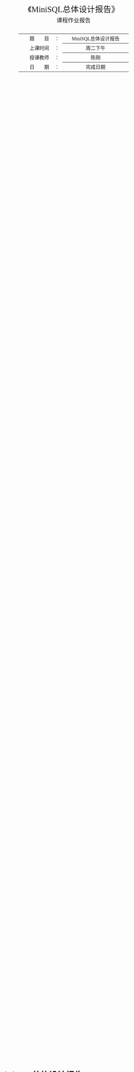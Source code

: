 <div class="cover" style="page-break-after:always;font-family:方正公文仿宋;width:100%;height:100%;border:none;margin: 0 auto;text-align:center;">
    <div style="width:60%;margin: 0 auto;height:0;padding-bottom:10%;">
        </br>
        <img src="file:///Users/lvdanyu/Desktop/db/%E6%8A%A5%E5%91%8A/%E6%A0%A1%E5%90%8D-%E9%BB%91%E8%89%B2.svg" alt="校名" style="width:100%;"/>
    </div>
    </br></br></br></br></br>
    <div style="width:60%;margin: 0 auto;height:0;padding-bottom:40%;">
        <img src="file:///Users/lvdanyu/Desktop/db/%E6%8A%A5%E5%91%8A/%E6%A0%A1%E5%BE%BD-%E9%BB%91%E8%89%B2.svg" alt="校徽" style="width:100%;"/>
	</div>
    </br></br></br></br></br></br></br></br>
    <span style="font-family:华文黑体Bold;text-align:center;font-size:20pt;margin: 10pt auto;line-height:30pt;">《MiniSQL总体设计报告》</span>
    <p style="text-align:center;font-size:14pt;margin: 0 auto">课程作业报告 </p>
    </br>
    </br>
    <table style="border:none;text-align:center;width:72%;font-family:仿宋;font-size:14px; margin: 0 auto;">
    <tbody style="font-family:方正公文仿宋;font-size:12pt;">
    	<tr style="font-weight:normal;"> 
    		<td style="width:20%;text-align:right;">题　　目</td>
    		<td style="width:2%">：</td> 
    		<td style="width:40%;font-weight:normal;border-bottom: 1px solid;text-align:center;font-family:华文仿宋"> MiniSQL总体设计报告</td>     </tr>
    	<tr style="font-weight:normal;"> 
    		<td style="width:20%;text-align:right;">上课时间</td>
    		<td style="width:2%">：</td> 
    		<td style="width:40%;font-weight:normal;border-bottom: 1px solid;text-align:center;font-family:华文仿宋"> 周二下午</td>     </tr>
    	<tr style="font-weight:normal;"> 
    		<td style="width:20%;text-align:right;">授课教师</td>
    		<td style="width:2%">：</td> 
    		<td style="width:40%;font-weight:normal;border-bottom: 1px solid;text-align:center;font-family:华文仿宋">陈刚 </td>     </tr>
    	<tr style="font-weight:normal;"> 
    		<td style="width:20%;text-align:right;">日　　期</td>
    		<td style="width:2%">：</td> 
    		<td style="width:40%;font-weight:normal;border-bottom: 1px solid;text-align:center;font-family:华文仿宋">完成日期</td>     </tr>
    </tbody>              
    </table>
</div>

<!-- 注释语句：导出PDF时会在这里分页 -->


# **MiniSQL总体设计报告**

## MiniSQL系统概述

### 背景

#### 编写目的

1. 设计并实现一个精简型单用户SQL引擎MiniSQL，允许用户通过字符界面输入SQL语句实现基本的增删改查操作，并能够通过索引来优化性能。
2. 通过对MiniSQL的设计与实现，提高学生的系统编程能力，加深对数据库管理系统底层设计的理解。

#### 项目背景



###  功能描述

1. 数据类型：要求支持三种基本数据类型：`integer`，`char(n)`，`float`。
2. 表定义：一个表可以定义多达32个属性，各属性可以指定是否为`unique`，支持单属性的主键定义。
3. 索引定义：对于表的主属性自动建立B+树索引，对于声明为`unique`的属性也需要建立B+树索引。
4. 数据操作: 可以通过`and`或`or`连接的多个条件进行查询，支持等值查询和区间查询。支持每次一条记录的插入操作；支持每次一条或多条记录的删除操作。
5. 在工程实现上，使用源代码管理工具（Git-Lab）进行代码管理，代码提交历史和每次提交的信息清晰明确；同时编写的代码应符合代码规范，具有良好的代码风格。



### 运行环境和配置

- `apple clang`: 11.0+ (MacOS)，使用`gcc --version`和`g++ --version`查看
- `gcc`&`g++` : 8.0+ (Linux)，使用`gcc --version`和`g++ --version`查看
- `cmake`: 3.16+ (Both)，使用`cmake --version`查看
- `gdb`: 7.0+ (Optional)，使用`gdb --version`查看
- `flex`& `bison`(暂时不需要安装，但如果需要对SQL编译器的语法进行修改，需要安装）

本组：

 Windows10，WSL2，x86_64-linux-gnu Ubuntu 20.04，环境配置 g++ 9.4.0，gdb， IDE：CLion



###   参考资料

1. 语雀文档📖：https://www.yuque.com/yingchengjun/pcp6qx/fggii4
2. 链接🔗：http://db.cs.berkeley.edu/papers/fntdb07-architecture.pdf
3. CMU网课🌲：https://www.bilibili.com/video/BV1VL411w72p?p=5 



##    MiniSQL系统结构设计

###  总体设计：

#### 系统架构示意图

- 在系统架构中，解释器`SQL Parser`在解析SQL语句后将生成的语法树交由执行器`Executor`处理。执行器则根据语法树的内容对相应的数据库实例（`DB Storage Engine Instance`）进行操作。
- 每个`DB Storage Engine Instance`对应了一个数据库实例（即通过`CREATE DATABSAE`创建的数据库）。在每个数据库实例中，用户可以定义若干表和索引，表和索引的信息通过`Catalog Manager`、`Index Manager`和`Record Manager`进行维护。目前系统架构中已经支持使用多个数据库实例，不同的数据库实例可以通过`USE`语句切换（即类似于MySQL的切换数据库），在初步实现时，可以先考虑单个数据库实例的场景，在单个实例跑通后再支持多个实例。

<img src="https://cdn.nlark.com/yuque/0/2022/png/25540491/1648365471553-1ceac0a4-e909-42c8-8bb9-516409e03492.png" alt="image.png" style="zoom:50%;" />

### DISK AND BUFFER POOL MANAGER 模块：

​	Disk Manager和Buffer Pool Manager模块位于架构的最底层。Disk Manager主要负责数据库文件中数据页的分配和回收，以及数据页中数据的读取和写入。其中，数据页的分配和回收通过位图（Bitmap）这一数据结构实现，位图中每个比特（Bit）对应一个数据页的分配情况，用于标记该数据页是否空闲（`0`表示空闲，`1`表示已分配）。当Buffer Pool Manager需要向Disk Manager请求某个数据页时，Disk Manager会通过某种映射关系，找到该数据页在磁盘文件中的物理位置，将其读取到内存中返还给Buffer Pool Manager。而Buffer Pool Manager主要负责将磁盘中的数据页从内存中来回移动到磁盘，这使得我们设计的数据库管理系统能够支持那些占用空间超过设备允许最大内存空间的数据库。

​	Buffer Pool Manager中的操作对数据库系统中其他模块是透明的。例如，在系统的其它模块中，可以使用数据页唯一标识符`page_id`向Buffer Pool Manager请求对应的数据页。但实际上，这些模块并不知道该数据页是否已经在内存中还是需要从磁盘中读取。同样地，Disk Manager中的数据页读写操作对Buffer Pool Manager模块也是透明的，即Buffer Pool Manager使用逻辑页号`logical_page_id`向Disk Manager发起数据页的读写请求，但Buffer Pool Manager并不知道读取的数据页实际上位于磁盘文件中的哪个物理页（对应页号`physical_page_id`）。

### RECORD MANAGER 模块：

​	Record Manager负责管理数据表中所有的记录，它能够支持记录的插入、删除与查找操作，并对外提供相应的接口。

与记录（Record）相关的概念有以下几个：

- 列（`Column`）：在`src/include/record/column.h`中被定义，用于定义和表示数据表中的某一个字段，即包含了这个字段的字段名、字段类型、是否唯一等等；
- 模式（`Schema`）：在`src/include/record/schema.h`中被定义，用于表示一个数据表或是一个索引的结构。一个`Schema`由一个或多个的`Column`构成；
- 域（`Field`）：在`src/include/record/field.h`中被定义，它对应于一条记录中某一个字段的数据信息，如存储数据的数据类型，是否是空，存储数据的值等等；
- 行（`Row`）：在`src/include/record/row.h`中被定义，与元组的概念等价，用于存储记录或索引键，一个`Row`由一个或多个`Field`构成。

### INDEX MANAGER 模块：

​	Index Manager 负责数据表索引的实现和管理，包括：索引的创建和删除，索引键的等值查找，索引键的范围查找（返回对应的迭代器），以及插入和删除键值等操作，并对外提供相应的接口。

​	在上一个实验中，同学们应该能够发现，通过遍历堆表的方式来查找一条记录是十分低效的。为了能够快速定位到某条记录而无需搜索数据表中的每一条记录，我们需要在上一个实验的基础上实现一个索引，这能够为快速随机查找和高效访问有序记录提供基础。索引有很多种实现方式，如B+树索引，Hash索引等等。在本实验中，需实现一个基于磁盘的B+树动态索引结构。

### CATALOG MANAGER 模块：

​	Catalog Manager 负责管理和维护数据库的所有模式信息，包括：

- 数据库中所有表的定义信息，包括表的名称、表中字段（列）数、主键、定义在该表上的索引。
- 表中每个字段的定义信息，包括字段类型、是否唯一等。
- 数据库中所有索引的定义，包括所属表、索引建立在那个字段上等。

这些模式信息在被创建、修改和删除后还应被持久化到数据库文件中。此外，Catalog Manager还需要为上层的执行器Executor提供公共接口以供执行器获取目录信息并生成执行计划。

### SQL EXECUTOR 模块：

​	Executor（执行器）的主要功能是根据解释器（Parser）生成的语法树，通过Catalog Manager 提供的信息生成执行计划，并调用 Record Manager、Index Manager 和 Catalog Manager 提供的相应接口进行执行，最后通过执行上下文`ExecuteContext`将执行结果返回给上层模块。



## 测试方案和测试样例

（这部分主要针对上面程序功能来设计测试案例）

使用框架提供的测试。 part5使用yuque提供的 sql.txt， 利用execfile进行测试。 

## 分组与设计分工

### 模块一：DISK AND BUFFER POOL MANAGER (合作



### 模块二：RECORD MANAGER(个人)



### 模块三：INDEX MANAGER（合作）

### 模块四：CATALOG MANAGER(个人)

### 模块五：SQL EXECUTOR（合作）

（该部分是本文档的重点，每个模块需要列出包含的数据结构和接口，以及与其他模块的交互方式，具体的实现细节请在个人详细报告中描述，必须要有软件体系结构图）

### 实现细节

#### disk manager 

1. 构造函数，打开文件

2. 析构函数， 关闭fstream

3.  findExtentPhyId ， 找到extent的physical id。这是用来读入和写入extent

4.   AllocateExtent 写入一个新的extent bitmap，不要让函数产生副作用，不修改metapage 

5.  allocatepage ， 从文件中读取bitmap, 定位extent. 利用bitmap的函数分配page. 

   如果成功, 更新extent。 失败了, 新建extent, 分配page.

伪代码如下:

```python
if  getfileSize == 0:
    writeMetapage  # 不能直接写入offset 过大的 
if 达到最大page:
    return -1;
if extentnum ==0:
    allocateextent
    更新metapage
buf 页读取bitmap
newpage页作为初始化的数据页
找到bitmap
if bitmap-》allocatepage == true:
    写回bitmap
    写入新page
    更新metapage
    return 
else:
    if allocateextent 失败:
        return
    else:
        重新尝试分配page
        更新metapage
        return 
```

6. DiskManager::DeAllocatePage(logical_page_id)：释放磁盘中**逻辑页号**对应的物理页。 

伪代码如下

```
if  page 不为空:
    打印错误
    return 
读取bitmap
bitmap->deallocate 
更新meta 
```

7. DiskManager::IsPageFree(logical_page_id)：判断该**逻辑页号**对应的数据页是否空闲。 找到extent,利用bitmap is page free 判断是否为空

8. DiskManager::MapPageId(logical_page_id)：可根据需要实现。在DiskManager类的私有成员中，该函数可以用于将逻辑页号转换成物理页号。

#### index iterator

1. 构造函数， leaf = reinterpret_cast<LeafPage *>(page_->GetData()); 需要page来获得pageid， 也需要leaf类GetNextPageId
2. 析构函数， 做一个unpin。
3.  operator* 返回leaf的item。
4. isend ： return leaf->GetNextPageId() == INVALID_PAGE_ID and idx == leaf->GetSize(); 
5.  重载操作符++，   如果在同一页， 就加idx。 超出了就到下一个page。 
6. 重载操作符==， 一开始我以为要取数据， 后来比较pageid和idx相等就可以了。
7. 重载操作符！=， 可以直接用上面已经重载的== 。

### part5 执行器

##### 构造函数

利用 std::filesystem::directory_iterator 遍历文件夹， 根据文件名字新建DBStorageEngine 实例，插入到dbs_。

##### execute

根据ast 根节点的类型， 选择对应的执行方法。

##### database

createdatabase

创建文件，创建实例，插入到dbs_

dropdatabase

先delete 实例，再调用dbs_.erase

showdatabase 

遍历dbs。 `dbs_name.push_back(db.first.substr(path.find('\\') + 1));`

use database 

修改current_db_

##### showtables

调用catalog_mgr_的gettables方法。

##### create table

首先判断table是否存在。

从语法树得到primary keys， 加入到primary和index vector中。

从语法树得到column names，判断char的长度可以用try stoi catch。 就可以利用stoi的判断不用自己判断。 

然后创建primary key 的index。

##### droptable

调用catalog_mgr_->DropTable

##### showindex

获得所有tableinfo， 遍历所有table， 找到所有index。

##### createindex

##### dropindex

##### select

##### insert

根据语法树生成fields， 获得table的 memheap， 生成row。 table_heap->InsertTuple

##### delete



##### update



##### execfile

复制main中的循环代码， 读取文件一行行进行执行。 

















**参考文献:** 

